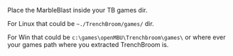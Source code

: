 Place the MarbleBlast inside your TB games dir.

For Linux that could be `~./TrenchBroom/games/` dir.

For Win that could be `c:\games\openMBU\Trenchbroom\games\` or where ever your games path where you extracted TrenchBroom is.
